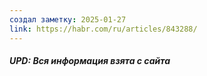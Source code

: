 ```yaml
---
создал заметку: 2025-01-27
link: https://habr.com/ru/articles/843288/
---
```

##### UPD: Вся информация взята с сайта